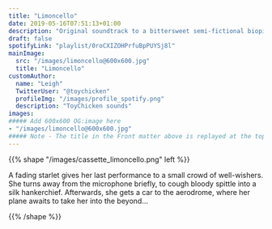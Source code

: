```yaml
---
title: "Limoncello"
date: 2019-05-16T07:51:13+01:00
description: "Original soundtrack to a bittersweet semi-fictional biopic of June Swalk. A road-movie exploration of stardom and madness."
draft: false
spotifyLink: "playlist/0roCXIZOHPrfuBpPUYSj8l"
mainImage:
  src: "/images/limoncello@600x600.jpg"
  title: "Limoncello"
customAuthor:
  name: "Leigh"
  TwitterUser: "@toychicken"
  profileImg: "/images/profile_spotify.png"
  description: "ToyChicken sounds"
images:
##### Add 600x600 OG:image here
- "/images/limoncello@600x600.jpg"
##### Note - The title in the Front matter above is replayed at the top of the rendered article
---
```


{{% shape "/images/cassette_limoncello.png" left %}}

A fading starlet gives her last performance to a small crowd of well-wishers. She turns away from the microphone briefly, to cough bloody spittle into a silk hankerchief. Afterwards, she gets a car to the aerodrome, where her plane awaits to take her into the beyond...

{{% /shape %}}